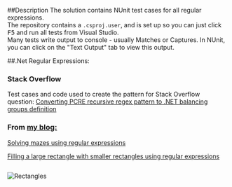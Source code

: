 ##Description
The solution contains NUnit test cases for all regular expressions.  
The repository contains a `.csproj.user`, and is set up so you can just click <kbd>F5</kbd> and run all tests from Visual Studio.  
Many tests write output to console - usually Matches or Captures. In NUnit, you can click on the "Text Output" tab to view this output.

##.Net Regular Expressions:

### Stack Overflow

Test cases and code used to create the pattern for Stack Overflow question: [Converting PCRE recursive regex pattern to .NET balancing groups definition](http://stackoverflow.com/a/20644634/7586)


### From [my blog:](https://kobikobi.wordpress.com/)

[Solving mazes using regular expressions](https://kobikobi.wordpress.com/2013/07/06/solving-mazes-using-regular-expressions/)


[Filling a large rectangle with smaller rectangles using regular expressions](https://kobikobi.wordpress.com/2016/10/11/filling-a-large-rectangle-with-smaller-rectangles-using-regular-expressions/)

<img src="https://kobikobi.files.wordpress.com/2016/10/rectangles_four.png" alt="" />

![Rectangles](https://kobikobi.files.wordpress.com/2016/10/rectangles_four.png)
